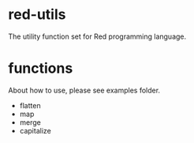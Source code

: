 # red-utils
The utility function set for Red programming language.

# functions
About how to use, please see examples folder.

- flatten
- map
- merge
- capitalize